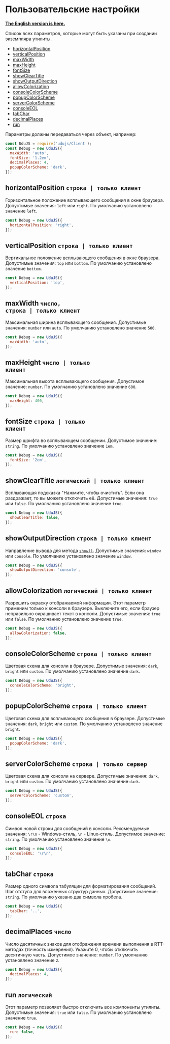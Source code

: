 # Пользовательские настройки

**[The English version is here.]**

Список всех параметров, которые могут быть указаны при создании экземпляра утилиты.

* [horizontalPosition](#horizontalPosition)
* [verticalPosition](#verticalPosition)
* [maxWidth](#maxWidth)
* [maxHeight](#maxHeight)
* [fontSize](#fontSize)
* [showClearTitle](#showClearTitle)
* [showOutputDirection](#showOutputDirection)
* [allowColorization](#allowColorization)
* [consoleColorScheme](#consoleColorScheme)
* [popupColorScheme](#popupColorScheme)
* [serverColorScheme](#serverColorScheme)
* [consoleEOL](#consoleEOL)
* [tabChar](#tabChar)
* [decimalPlaces](#decimalPlaces)
* [run](#run)

Параметры должны передаваться через объект, например:
```javascript
const UduJS = require('udujs/Client');
const Debug = new UduJS({
  maxWidth: 'auto',
  fontSize: '1.2em',
  decimalPlaces: 4,
  popupColorScheme: 'dark',
});
```

<a name="horizontalPosition"></a>
## horizontalPosition <code>строка | только клиент</code>

Горизонтальное положение всплывающего сообщения в окне браузера.
Допустимые значения: <code>left</code> или <code>right</code>.
По умолчанию установлено значение <code>left</code>.
```javascript
const Debug = new UduJS({
  horizontalPosition: 'right',
});
```

<a name="verticalPosition"></a>
## verticalPosition <code>строка | только клиент</code>

Вертикальное положение всплывающего сообщения в окне браузера.
Допустимые значения: <code>top</code> или <code>bottom</code>.
По умолчанию установлено значение <code>bottom</code>.
```javascript
const Debug = new UduJS({
  verticalPosition: 'top',
});
```

<a name="maxWidth"></a>
## maxWidth <code>число, строка | только клиент</code>

Максимальная ширина всплывающего сообщения.
Допустимые значения: <code>number</code> или <code>auto</code>.
По умолчанию установлено значение <code>500</code>.
```javascript
const Debug = new UduJS({
  maxWidth: 'auto',
});
```

<a name="maxHeight"></a>
## maxHeight <code>число | только клиент</code>

Максимальная высота всплывающего сообщения.
Допустимое значение: <code>number</code>.
По умолчанию установлено значение <code>600</code>.
```javascript
const Debug = new UduJS({
  maxHeight: 400,
});
```

<a name="fontSize"></a>
## fontSize <code>строка | только клиент</code>

Размер шрифта во всплывающем сообщении.
Допустимое значение: <code>string</code>.
По умолчанию установлено значение <code>1em</code>.
```javascript
const Debug = new UduJS({
  fontSize: '2em',
});
```

<a name="showClearTitle"></a>
## showClearTitle <code>логический | только клиент</code>

Всплывающая подсказка "Нажмите, чтобы очистить". Если она раздражает, то вы можете отключить её.
Допустимые значения: <code>true</code> или <code>false</code>.
По умолчанию установлено значение <code>true</code>.
```javascript
const Debug = new UduJS({
  showClearTitle: false,
});
```

<a name="showOutputDirection"></a>
## showOutputDirection <code>строка | только клиент</code>

Направление вывода для метода <code>[show()](./client-api.md#show)</code>.
Допустимые значения: <code>window</code> или <code>console</code>.
По умолчанию установлено значение <code>window</code>.
```javascript
const Debug = new UduJS({
  showOutputDirection: 'console',
});
```

<a name="allowColorization"></a>
## allowColorization <code>логический | только клиент</code>

Разрешить окраску отображаемой информации.
Этот параметр применим только к консоли в браузере.
Выключите его, если браузер неправильно окрашивает текст в консоли.
Допустимые значения: <code>true</code> или <code>false</code>.
По умолчанию установлено значение <code>true</code>.
```javascript
const Debug = new UduJS({
  allowColorization: false,
});
```

<a name="consoleColorScheme"></a>
## consoleColorScheme <code>строка | только клиент</code>

Цветовая схема для консоли в браузере.
Допустимые значения: <code>dark</code>, <code>bright</code> или <code>custom</code>.
По умолчанию установлено значение <code>dark</code>.
```javascript
const Debug = new UduJS({
  consoleColorScheme: 'bright',
});
```

<a name="popupColorScheme"></a>
## popupColorScheme <code>строка | только клиент</code>

Цветовая схема для всплывающего сообщения в браузере.
Допустимые значения: <code>dark</code>, <code>bright</code> или <code>custom</code>.
По умолчанию установлено значение <code>bright</code>.
```javascript
const Debug = new UduJS({
  popupColorScheme: 'dark',
});
```

<a name="serverColorScheme"></a>
## serverColorScheme <code>строка | только сервер</code>

Цветовая схема для консоли на сервере.
Допустимые значения: <code>dark</code>, <code>bright</code> или <code>custom</code>.
По умолчанию установлено значение <code>dark</code>.
```javascript
const Debug = new UduJS({
  serverColorScheme: 'custom',
});
```

<a name="consoleEOL"></a>
## consoleEOL <code>строка</code>

Символ новой строки для сообщений в консоли.
Рекомендуемые значения: <code>\r\n</code> - Windows-стиль, <code>\n</code> - Linux-стиль.
Допустимое значение: <code>string</code>.
По умолчанию установлено значение <code>\n</code>.
```javascript
const Debug = new UduJS({
  consoleEOL: '\r\n',
});
```

<a name="tabChar"></a>
## tabChar <code>строка</code>

Размер одного символа табуляции для форматирования сообщений.
Шаг отступа для вложенных структур данных.
Допустимое значение: <code>string</code>.
По умолчанию указано два символа пробела.
```javascript
const Debug = new UduJS({
  tabChar: '..',
});
```

<a name="decimalPlaces"></a>
## decimalPlaces <code>число</code>

Число десятичных знаков для отображения времени выполнения в RTT-методах (точность измерения).
Укажите 0, чтобы отключить десятичную часть.
Допустимое значение: <code>number</code>.
По умолчанию установлено значение <code>2</code>.
```javascript
const Debug = new UduJS({
  decimalPlaces: 4,
});
```

<a name="run"></a>
## run <code>логический</code>

Этот параметр позволяет быстро отключить все компоненты утилиты.
Допустимые значения: <code>true</code> или <code>false</code>.
По умолчанию установлено значение <code>true</code>.
```javascript
const Debug = new UduJS({
  run: false,
});
```

[The English version is here.]:../en/custom-settings.md "Custom settings"
